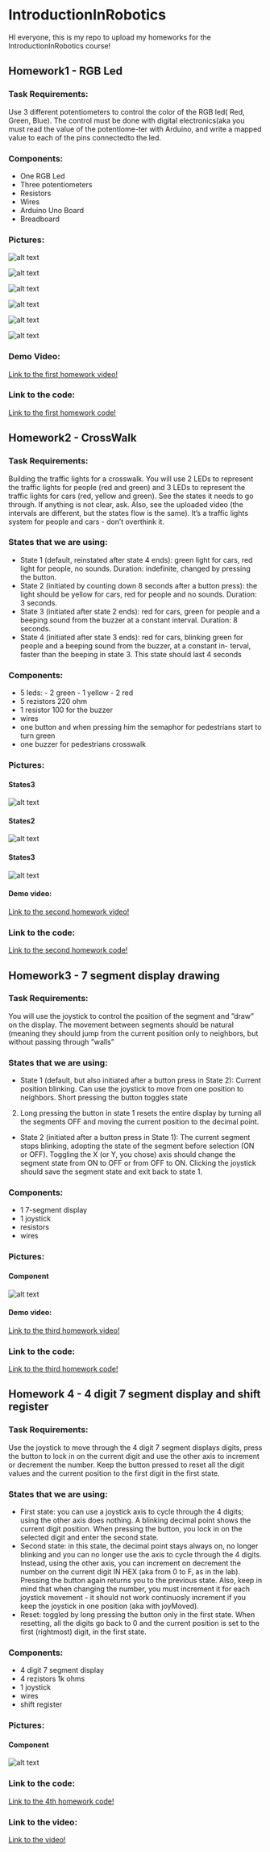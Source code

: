 # IntroductionInRobotics
HI everyone, this is my repo to upload my homeworks for the IntroductionInRobotics course!
## Homework1 - RGB Led

### Task Requirements:
 Use 3 different potentiometers to control the color of the RGB led( Red, Green, Blue). The control must be done with digital electronics(aka you must read the value of the potentiome-ter with Arduino, and write a mapped value to each of the pins connectedto the led.
 
### Components:
*	One RGB Led
*	Three potentiometers
*	Resistors
*	Wires
*	Arduino Uno Board
*	Breadboard

### Pictures:
![alt text](https://github.com/Giani2001/IntroductionInRobotics/blob/main/homework1/setup_1.png?raw=true)

![alt text](https://github.com/Giani2001/IntroductionInRobotics/blob/main/homework1/setup_2.png?raw=true)


![alt text](https://github.com/Giani2001/IntroductionInRobotics/blob/main/homework1/red_light.png?raw=true)



![alt text](https://github.com/Giani2001/IntroductionInRobotics/blob/main/homework1/green_light.png?raw=true)


![alt text](https://github.com/Giani2001/IntroductionInRobotics/blob/main/homework1/blue_light.png?raw=true)

![alt text](https://github.com/Giani2001/IntroductionInRobotics/blob/main/homework1/simultaneous_lights.png?raw=true)

### Demo Video:
[Link to the first homework video!](https://youtu.be/tnK8BxJ770g)
### Link to the code:
[Link to the first homework code!](https://github.com/Giani2001/IntroductionInRobotics/blob/main/homework1/homework1_robotics.ino)


## Homework2 - CrossWalk

### Task Requirements:
Building the traffic lights for a crosswalk. You
will use 2 LEDs to represent the traffic lights for people (red and green)
and 3 LEDs to represent the traffic lights for cars (red, yellow and green).
See the states it needs to go through. If anything is not clear, ask. Also,
see the uploaded video (the intervals are different, but the states flow is
the same). It’s a traffic lights system for people and cars - don’t overthink
it.

### States that we are using:
* State 1 (default, reinstated after state 4 ends): green light for cars,
red light for people, no sounds. Duration: indefinite, changed by
pressing the button.
* State 2 (initiated by counting down 8 seconds after a button press):
the light should be yellow for cars, red for people and no sounds.
Duration: 3 seconds.
* State 3 (initiated after state 2 ends): red for cars, green for people
and a beeping sound from the buzzer at a constant interval. Duration:
8 seconds.
* State 4 (initiated after state 3 ends): red for cars, blinking green
for people and a beeping sound from the buzzer, at a constant in-
terval, faster than the beeping in state 3. This state should last 4
seconds

### Components:
* 5 leds: - 2 green
          - 1 yellow
          - 2 red
* 5 rezistors 220 ohm
* 1 resistor 100 for the buzzer
* wires
* one button and when pressing him the semaphor for pedestrians start to turn green 
* one buzzer for pedestrians crosswalk

### Pictures:
#### States3
![alt text](https://github.com/Giani2001/IntroductionInRobotics/blob/main/homework2/State1.png?raw=true)

#### States2
![alt text](https://github.com/Giani2001/IntroductionInRobotics/blob/main/homework2/State2.png?raw=true)
#### States3
![alt text](https://github.com/Giani2001/IntroductionInRobotics/blob/main/homework2/State3.png?raw=true)

#### Demo video:
[Link to the second homework video!](https://youtube.com/shorts/et6-uQovdRg)



### Link to the code:
[Link to the second homework code!](https://github.com/Giani2001/IntroductionInRobotics/blob/main/homework2/homework2.ino)

## Homework3 - 7 segment display drawing

### Task Requirements:
You will use the joystick to control the position of
the segment and ”draw” on the display. The movement between segments
should be natural (meaning they should jump from the current position
only to neighbors, but without passing through ”walls”

### States that we are using:
* State 1 (default, but also initiated after a button press in State
2): Current position blinking. Can use the joystick to move from
one position to neighbors. Short pressing the button toggles state
2. Long pressing the button in state 1 resets the entire display by
turning all the segments OFF and moving the current position to the
decimal point.
* State 2 (initiated after a button press in State 1): The current
segment stops blinking, adopting the state of the segment before
selection (ON or OFF). Toggling the X (or Y, you chose) axis should
change the segment state from ON to OFF or from OFF to ON.
Clicking the joystick should save the segment state and exit back to
state 1.

### Components:
* 1 7-segment display
* 1 joystick
* resistors 
* wires

### Pictures:
#### Component
![alt text](https://github.com/Giani2001/IntroductionInRobotics/blob/main/homework3/components.jpeg?raw=true)


#### Demo video:
[Link to the third homework video!](https://youtu.be/V2ygBSWDOXQ)


### Link to the code:
[Link to the third homework code!](https://github.com/Giani2001/IntroductionInRobotics/blob/main/homework3/homework3.ino)


## Homework 4 - 4 digit 7 segment display and shift register

### Task Requirements:
Use the joystick to move through the 4 digit 7
segment displays digits, press the button to lock in on the current digit
and use the other axis to increment or decrement the number. Keep the
button pressed to reset all the digit values and the current position to the
first digit in the first state.

### States that we are using:
* First state: you can use a joystick axis to cycle through the 4 digits;
using the other axis does nothing. A blinking decimal point shows
the current digit position. When pressing the button, you lock in on
the selected digit and enter the second state.
* Second state: in this state, the decimal point stays always on, no
longer blinking and you can no longer use the axis to cycle through
the 4 digits. Instead, using the other axis, you can increment on
decrement the number on the current digit IN HEX (aka from 0
to F, as in the lab). Pressing the button again returns you to the
previous state. Also, keep in mind that when changing the number,
you must increment it for each joystick movement - it should not
work continuosly increment if you keep the joystick in one position
(aka with joyMoved).
* Reset: toggled by long pressing the button only in the first state.
When resetting, all the digits go back to 0 and the current position
is set to the first (rightmost) digit, in the first state.


### Components:
*  4 digit 7 segment display
*  4 rezistors 1k ohms
* 1 joystick
* wires
* shift register

### Pictures:
#### Component
![alt text](https://github.com/Giani2001/IntroductionInRobotics/blob/main/homework4/homework4.jpeg?raw=true)




### Link to the code:
[Link to the 4th homework code!](https://github.com/Giani2001/IntroductionInRobotics/blob/main/homework4/homework4.ino)

### Link to the video:
[Link to the video!](https://youtube.com/shorts/_WkBwA_8eAo?feature=share)
